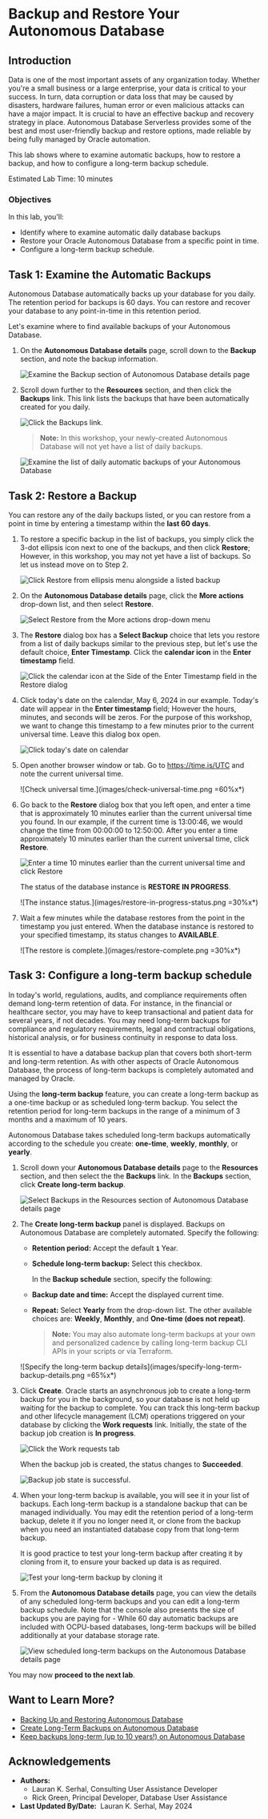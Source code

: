 ﻿
# Backup and Restore Your Autonomous Database

## Introduction

Data is one of the most important assets of any organization today. Whether you're a small business or a large enterprise, your data is critical to your success. In turn, data corruption or data loss that may be caused by disasters, hardware failures, human error or even malicious attacks can have a major impact. It is crucial to have an effective backup and recovery strategy in place. Autonomous Database Serverless provides some of the best and most user-friendly backup and restore options, made reliable by being fully managed by Oracle automation.

This lab shows where to examine automatic backups, how to restore a backup, and how to configure a long-term backup schedule.

Estimated Lab Time: 10 minutes

### Objectives

In this lab, you'll:

- Identify where to examine automatic daily database backups
- Restore your Oracle Autonomous Database from a specific point in time.
- Configure a long-term backup schedule.

## Task 1: Examine the Automatic Backups

Autonomous Database automatically backs up your database for you daily. The retention period for backups is 60 days. You can restore and recover your database to any point-in-time in this retention period.

Let's examine where to find available backups of your Autonomous Database.

1. On the **Autonomous Database details** page, scroll down to the **Backup** section, and note the backup information.

    ![Examine the Backup section of Autonomous Database details page](images/examine-backup-section-details-page.png)

2. Scroll down further to the **Resources** section, and then click the **Backups** link. This link lists the backups that have been automatically created for you daily.

    ![Click the Backups link.](images/click-backups-link.png)

    > **Note:** In this workshop, your newly-created Autonomous Database will not yet have a list of daily backups.

    ![Examine the list of daily automatic backups of your Autonomous Database](images/list-of-daily-backups.png)

## Task 2: Restore a Backup

You can restore any of the daily backups listed, or you can restore from a point in time by entering a timestamp within the **last 60 days**.

1. To restore a specific backup in the list of backups, you simply click the 3-dot ellipsis icon next to one of the backups, and then click **Restore**; However, in this workshop, you may not yet have a list of backups. So let us instead move on to Step 2.

    ![Click Restore from ellipsis menu alongside a listed backup](images/click-restore-from-list-of-backups.png)

2. On the **Autonomous Database details** page, click the **More actions** drop-down list, and then select **Restore**.

    ![Select Restore from the More actions drop-down menu](images/select-restore-from-more-actions-dropdown-menu.png)

3. The **Restore** dialog box has a **Select Backup** choice that lets you restore from a list of daily backups similar to the previous step, but let's use the default choice, **Enter Timestamp**. Click the **calendar icon** in the **Enter timestamp** field.

    ![Click the calendar icon at the Side of the Enter Timestamp field in the Restore dialog](images/click-calendar-icon-to-enter-timestamp.png)

4. Click today's date on the calendar, May 6, 2024 in our example. Today's date will appear in the **Enter timestamp** field; However the hours, minutes, and seconds will be zeros. For the purpose of this workshop, we want to change this timestamp to a few minutes prior to the current universal time. Leave this dialog box open.

    ![Click today's date on calendar](images/click-todays-date-on-calendar.png)

5. Open another browser window or tab. Go to https://time.is/UTC and note the current universal time.

     ![Check universal time.](images/check-universal-time.png =60%x*)

6. Go back to the **Restore** dialog box that you left open, and enter a time that is approximately 10 minutes earlier than the current universal time you found. In our example, if the current time is 13:00:46, we would change the time from 00:00:00 to 12:50:00. After you enter a time approximately 10 minutes earlier than the current universal time, click **Restore**.

    ![Enter a time 10 minutes earlier than the current universal time and click Restore](images/enter-time-10-minutes-earlier-than-UTC.png)

    The status of the database instance is **RESTORE IN PROGRESS**.

    ![The instance status.](images/restore-in-progress-status.png =30%x*)

6. Wait a few minutes while the database restores from the point in the timestamp you just entered. When the database instance is restored to your specified timestamp, its status changes to **AVAILABLE**.

    ![The restore is complete.](images/restore-complete.png =30%x*)

## Task 3: Configure a long-term backup schedule

In today's world, regulations, audits, and compliance requirements often demand long-term retention of data. For instance, in the financial or healthcare sector, you may have to keep transactional and patient data for several years, if not decades. You may need long-term backups for compliance and regulatory requirements, legal and contractual obligations, historical analysis, or for business continuity in response to data loss.

It is essential to have a database backup plan that covers both short-term and long-term retention. As with other aspects of Oracle Autonomous Database, the process of long-term backups is completely automated and managed by Oracle.

Using the **long-term backup** feature, you can create a long-term backup as a one-time backup or as scheduled long-term backup. You select the retention period for long-term backups in the range of a minimum of 3 months and a maximum of 10 years.

Autonomous Database takes scheduled long-term backups automatically according to the schedule you create: **one-time**, **weekly**, **monthly**, or **yearly**.

1. Scroll down your **Autonomous Database details** page to the **Resources** section, and then select the the **Backups** link. In the **Backups** section, click **Create long-term backup**.

    ![Select Backups in the Resources section of Autonomous Database details page](images/click-create-long-term-backup.png)

2. The **Create long-term backup** panel is displayed. Backups on Autonomous Database are completely automated. Specify the following:
    * **Retention period:** Accept the default **`1`** Year.
    * **Schedule long-term backup:** Select this checkbox.

        In the **Backup schedule** section, specify the following:

    * **Backup date and time:** Accept the displayed current time.
    * **Repeat:** Select **Yearly** from the drop-down list. The other available choices are: **Weekly**, **Monthly**, and **One-time (does not repeat)**.

        >**Note:** You may also automate long-term backups at your own and personalized cadence by calling long-term backup CLI APIs in your scripts or via Terraform.

    ![Specify the long-term backup details](images/specify-long-term-backup-details.png =65%x*)

3. Click **Create**. Oracle starts an asynchronous job to create a long-term backup for you in the background, so your database is not held up waiting for the backup to complete. You can track this long-term backup and other lifecycle management (LCM) operations triggered on your database by clicking the **Work requests** link. Initially, the state of the backup job creation is **In progress**.

    ![Click the Work requests tab](images/click-work-requests.png " ")

    When the backup job is created, the status changes to **Succeeded**.

    ![Backup job state is successful.](images/backup-job-successful.png " ")

4. When your long-term backup is available, you will see it in your list of backups. Each long-term backup is a standalone backup that can be managed individually. You may edit the retention period of a long-term backup, delete it if you no longer need it, or clone from the backup when you need an instantiated database copy from that long-term backup.

    It is good practice to test your long-term backup after creating it by cloning from it, to ensure your backed up data is as required.

    ![Test your long-term backup by cloning it](images/test-long-term-backup-by-cloning-it.png)

5. From the **Autonomous Database details** page, you can view the details of any scheduled long-term backups and you can edit a long-term backup schedule. Note that the  console also presents the size of backups you are paying for - While 60 day automatic backups are included with OCPU-based databases, long-term backups will be billed additionally at your database storage rate.

    ![View scheduled long-term backups on the Autonomous Database details page](images/view-scheduled-long-term-backups.png)

You may now **proceed to the next lab**.

## Want to Learn More?

- [Backing Up and Restoring Autonomous Database](https://docs.oracle.com/en/cloud/paas/autonomous-database/adbsa/backup-restore.html#GUID-9035DFB8-4702-4CEB-8281-C2A303820809)
- [Create Long-Term Backups on Autonomous Database](https://docs.oracle.com/en/cloud/paas/autonomous-database/adbsa/backup-long-term.html)
- [Keep backups long-term (up to 10 years!) on Autonomous Database](https://blogs.oracle.com/datawarehousing/post/long-term-backups-autonomous-database)

## Acknowledgements

- **Authors:**
    * Lauran K. Serhal, Consulting User Assistance Developer
    * Rick Green, Principal Developer, Database User Assistance
- **Last Updated By/Date:**  Lauran K. Serhal, May 2024
